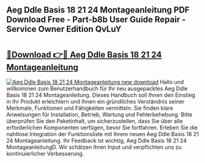 ## Aeg Ddle Basis 18 21 24 Montageanleitung PDF Download Free - Part-b8b User Guide Repair - Service Owner Edition QvLuY

# <h2><a href="http://df7w86r.blite.top/?on=Aeg+Ddle+Basis+18+21+24+Montageanleitung">🔗Download 👉🔴 Aeg Ddle Basis 18 21 24 Montageanleitung</a></h2>

[![Aeg Ddle Basis 18 21 24 Montageanleitung new download](https://i.imgur.com/lujVjoI.png)](http://df7w86r.blite.top/?on=Aeg+Ddle+Basis+18+21+24+Montageanleitung)
Hallo und willkommen zum Benutzerhandbuch für Ihr neu ausgepacktes Aeg Ddle Basis 18 21 24 Montageanleitung. Dieses Handbuch soll Ihnen den Einstieg in Ihr Produkt erleichtern und Ihnen ein gründliches Verständnis seiner Merkmale, Funktionen und Fähigkeiten vermitteln. Sie finden klare Anweisungen für Installation, Betrieb, Wartung und Fehlerbehebung. Bitte überprüfen Sie den Paketinhalt, um sicherzustellen, dass Sie über alle erforderlichen Komponenten verfügen, bevor Sie fortfahren. Erleben Sie die nahtlose Integration der Funktionsliste mit Ihrem neuen Aeg Ddle Basis 18 21 24 Montageanleitung. Ihr Feedback ist wichtig, Aeg Ddle Basis 18 21 24 MontageanleitungD. Wir schätzen Ihren Input und verpflichten uns zu kontinuierlicher Verbesserung.
